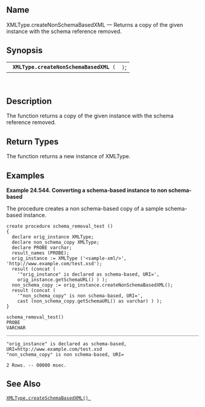 <div>

<div>

</div>

<div>

## Name

XMLType.createNonSchemaBasedXML — Returns a copy of the given instance
with the schema reference removed.

</div>

<div>

## Synopsis

<div>

|                                              |      |
|----------------------------------------------|------|
| ` `**`XMLType.createNonSchemaBasedXML`**` (` | `)`; |

<div>

 

</div>

</div>

</div>

<div>

## Description

The function returns a copy of the given instance with the schema
reference removed.

</div>

<div>

## Return Types

The function returns a new instance of XMLType.

</div>

<div>

## Examples

<div>

**Example 24.544. Converting a schema-based instance to non
schema-based**

<div>

The procedure creates a non schema-based copy of a sample schema-based
instance.

``` screen
create procedure schema_removal_test ()
{
  declare orig_instance XMLType;
  declare non_schema_copy XMLType;
  declare PROBE varchar;
  result_names (PROBE);
  orig_instance := XMLType ('<sample-xml/>', 'http://www.example.com/test.xsd');
  result (concat (
    '"orig_instance" is declared as schema-based, URI=',
    orig_instance.getSchemaURL() ) );
  non_schema_copy := orig_instance.createNonSchemaBasedXML();
  result (concat (
    '"non_schema_copy" is non schema-based, URI=',
    cast (non_schema_copy.getSchemaURL() as varchar) ) );
}

schema_removal_test()
PROBE
VARCHAR
_______________________________________________________________________________

"orig_instance" is declared as schema-based, URI=http://www.example.com/test.xsd
"non_schema_copy" is non schema-based, URI=

2 Rows. -- 00000 msec.
```

</div>

</div>

  

</div>

<div>

## See Also

<a href="fn_xmltype.createschemabasedxml.html" class="link"
title="XMLType.createSchemaBasedXML"><code
class="function">XMLType.createSchemaBasedXML() </code></a>

</div>

</div>

